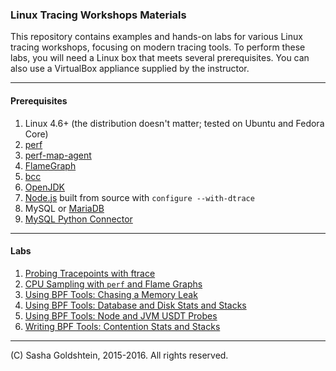 ### Linux Tracing Workshops Materials

This repository contains examples and hands-on labs for various Linux tracing workshops, focusing on modern tracing tools.  To perform these labs, you will need a Linux box that meets several prerequisites. You can also use a VirtualBox appliance supplied by the instructor.

- - -

#### Prerequisites

1. Linux 4.6+ (the distribution doesn't matter; tested on Ubuntu and Fedora Core)
1. [perf](https://perf.wiki.kernel.org/index.php/Main_Page)
1. [perf-map-agent](https://github.com/jrudolph/perf-map-agent)
1. [FlameGraph](https://github.com/brendangregg/FlameGraph)
1. [bcc](https://github.com/iovisor/bcc/blob/master/INSTALL.md)
1. [OpenJDK](http://openjdk.java.net)
1. [Node.js](https://github.com/nodejs/node/wiki/Installation) built from source with `configure --with-dtrace`
1. MySQL or [MariaDB](https://mariadb.org)
1. [MySQL Python Connector](https://dev.mysql.com/doc/connector-python/en/connector-python-installation.html)

- - -

#### Labs

1. [Probing Tracepoints with ftrace](ftrace.md)
1. [CPU Sampling with `perf` and Flame Graphs](perf.md)
1. [Using BPF Tools: Chasing a Memory Leak](bpf-memleak.md)
1. [Using BPF Tools: Database and Disk Stats and Stacks](bpf-io.md)
1. [Using BPF Tools: Node and JVM USDT Probes](bpf-usdt.md)
1. [Writing BPF Tools: Contention Stats and Stacks](bpf-contention.md)

- - -

(C) Sasha Goldshtein, 2015-2016. All rights reserved.

